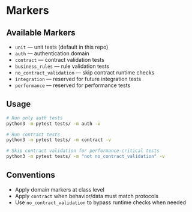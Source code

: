 # Markers

## Available Markers

- `unit` — unit tests (default in this repo)
- `auth` — authentication domain
- `contract` — contract validation tests
- `business_rules` — rule validation tests
- `no_contract_validation` — skip contract runtime checks
- `integration` — reserved for future integration tests
- `performance` — reserved for performance tests

## Usage

```bash
# Run only auth tests
python3 -m pytest tests/ -m auth -v

# Run contract tests
python3 -m pytest tests/ -m contract -v

# Skip contract validation for performance-critical tests
python3 -m pytest tests/ -m "not no_contract_validation" -v
```

## Conventions

- Apply domain markers at class level
- Apply `contract` when behavior/data must match protocols
- Use `no_contract_validation` to bypass runtime checks when needed


